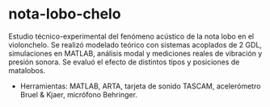 # nota-lobo-chelo
Estudio técnico-experimental del fenómeno acústico de la nota lobo en el violonchelo. Se realizó modelado teórico con sistemas acoplados de 2 GDL, simulaciones en MATLAB, análisis modal y mediciones reales de vibración y presión sonora. Se evaluó el efecto de distintos tipos y posiciones de matalobos.
- Herramientas: MATLAB, ARTA, tarjeta de sonido TASCAM, acelerómetro Bruel & Kjaer, micrófono Behringer.
